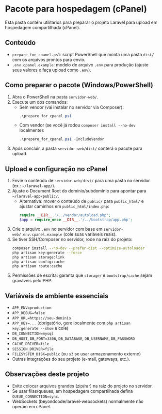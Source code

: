 # Pacote para hospedagem (cPanel)

Esta pasta contém utilitários para preparar o projeto Laravel para upload em hospedagem compartilhada (cPanel).

## Conteúdo
- `prepare_for_cpanel.ps1`: script PowerShell que monta uma pasta `dist/` com os arquivos prontos para envio.
- `.env.cpanel.example`: modelo de arquivo `.env` para produção (ajuste seus valores e faça upload como `.env`).

## Como preparar o pacote (Windows/PowerShell)
1. Abra o PowerShell na pasta `servidor-web/`.
2. Execute um dos comandos:
   - Sem vendor (vai instalar no servidor via Composer):
     ```powershell
     .\prepare_for_cpanel.ps1
     ```
   - Com vendor (se você já rodou `composer install --no-dev` localmente):
     ```powershell
     .\prepare_for_cpanel.ps1 -IncludeVendor
     ```
3. Após concluir, a pasta `servidor-web/dist/` conterá o pacote para upload.

## Upload e configuração no cPanel
1. Envie o conteúdo de `servidor-web/dist/` para uma pasta no servidor (ex.: `~/laravel-app/`).
2. Ajuste o Document Root do domínio/subdomínio para apontar para `~/laravel-app/public/`.
   - Alternativa: mover o conteúdo de `public/` para `public_html/` e ajustar caminhos em `public_html/index.php`:
     ```php
     require __DIR__.'/../vendor/autoload.php';
     $app = require_once __DIR__.'/../bootstrap/app.php';
     ```
3. Crie o arquivo `.env` no servidor com base em `servidor-web/.env.cpanel.example` (cole suas variáveis reais).
4. Se tiver SSH/Composer no servidor, rode na raiz do projeto:
   ```bash
   composer install --no-dev --prefer-dist --optimize-autoloader
   php artisan key:generate --force
   php artisan storage:link
   php artisan config:cache
   php artisan route:cache
   ```
5. Permissões de escrita: garanta que `storage/` e `bootstrap/cache` sejam graváveis pelo PHP.

## Variáveis de ambiente essenciais
- `APP_ENV=production`
- `APP_DEBUG=false`
- `APP_URL=https://seu-dominio`
- `APP_KEY=...` (obrigatório, gere localmente com `php artisan key:generate --show` e cole)
- `DB_CONNECTION=mysql`
- `DB_HOST`, `DB_PORT=3306`, `DB_DATABASE`, `DB_USERNAME`, `DB_PASSWORD`
- `CACHE_DRIVER=file`
- `SESSION_DRIVER=file`
- `FILESYSTEM_DISK=public` (ou `s3` se usar armazenamento externo)
- Outras integrações do seu projeto (e-mail, gateways, etc.).

## Observações deste projeto
- Evite colocar arquivos grandes (zip/rar) na raiz do projeto no servidor.
- Se usar filas/queues, em hospedagem compartilhada defina `QUEUE_CONNECTION=sync`.
- WebSockets (beyondcode/laravel-websockets) normalmente não operam em cPanel.
